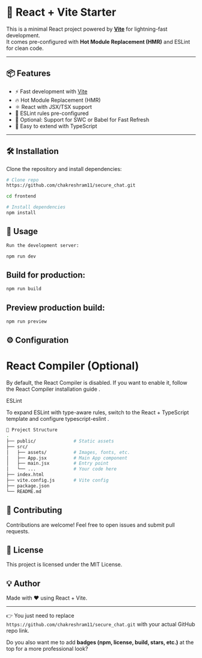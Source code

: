 # 🚀 React + Vite Starter

This is a minimal React project powered by **[Vite](https://vitejs.dev/)** for lightning-fast development.  
It comes pre-configured with **Hot Module Replacement (HMR)** and ESLint for clean code.  

---

## 📦 Features

- ⚡️ Fast development with [Vite](https://vitejs.dev/)
- 🔥 Hot Module Replacement (HMR)
- ⚛️ React with JSX/TSX support
- 🧹 ESLint rules pre-configured
- 🎨 Optional: Support for SWC or Babel for Fast Refresh
- 📄 Easy to extend with TypeScript

---

## 🛠️ Installation

Clone the repository and install dependencies:

```bash
# Clone repo
https://github.com/chakreshram11/secure_chat.git

cd frontend

# Install dependencies
npm install
```

## 🚀 Usage

```bash
Run the development server:

npm run dev
```

## Build for production:

```bash
npm run build
```

## Preview production build:

```bash
npm run preview
```

## ⚙️ Configuration
# React Compiler (Optional)

By default, the React Compiler is disabled.
If you want to enable it, follow the React Compiler installation guide
.

ESLint

To expand ESLint with type-aware rules, switch to the React + TypeScript template
 and configure typescript-eslint
.
```bash
📂 Project Structure
.
├── public/              # Static assets
├── src/
│   ├── assets/          # Images, fonts, etc.
│   ├── App.jsx          # Main App component
│   ├── main.jsx         # Entry point
│   └── ...              # Your code here
├── index.html
├── vite.config.js       # Vite config
├── package.json
└── README.md
```

## 🤝 Contributing

Contributions are welcome!
Feel free to open issues and submit pull requests.

## 📜 License

This project is licensed under the MIT License.

## 💡 Author

Made with ❤️ using React + Vite.


---

👉 You just need to replace `https://github.com/chakreshram11/secure_chat.git` with your actual GitHub repo link.  

Do you also want me to add **badges (npm, license, build, stars, etc.)** at the top for a more professional look?

